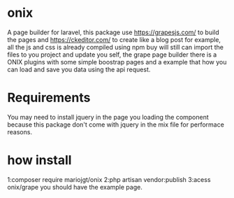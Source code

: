# onix
A page builder for laravel, this package use https://grapesjs.com/ to build the pages and https://ckeditor.com/ to create like a blog post for example, all the js and css is already compiled using npm buy will still can import the files to you project and update you self, the grape page builder there is a ONIX plugins with some simple boostrap pages and a example that how you can load and save you data using the api request.

# Requirements
You may need to install jquery in the page you loading the component because this package don't come with jquery in the mix file for performace reasons.

# how install
1:composer require mariojgt/onix
2:php artisan vendor:publish
3:acess onix/grape you should have the example page.
